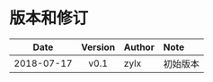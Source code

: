 # 版本和修订

| Date       | Version | Author | Note     |
| ---------- | :-----: | :----- | :------- |
| 2018-07-17 |  v0.1   | zylx   | 初始版本 |


